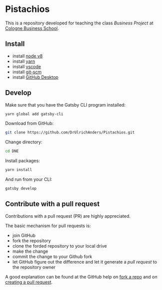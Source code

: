 # Pistachios

This is a repository developed for teaching the class _Business Project_ at [Cologne Business School](https://cbs.de).

## Install

+ install [node v8](https://nodejs.org/en/)
+ install [yarn](https://yarnpkg.com/lang/en/)
+ install [vscode](https://code.visualstudio.com/)
+ install [git-scm](https://git-scm.com/)
+ install [GitHub Desktop](https://desktop.github.com/)


## Develop

Make sure that you have the Gatsby CLI program installed:
```sh
yarn global add gatsby-cli
```

Download from GitHub:
```sh
git clone https://github.com/DrUlrichAnders/Pistachios.git
```

Change directory:
```sh
cd DNE
```

Install packages:
```sh
yarn install
```

And run from your CLI:
```sh
gatsby develop
```

## Contribute with a pull request

Contributions with a pull request (PR) are highly appreciated. 

The basic mechanism for pull requests is:

+ join GitHub
+ fork the repository
+ clone the forded repository to your local drive
+ make the change
+ commit the change to your Github fork
+ let GitHub figure out the difference and let it generate a _pull request_ to the repository owner

A good explanation can be found at the GitHub help on [fork a repo](https://help.github.com/articles/fork-a-repo/) and on
[creating a pull request](https://help.github.com/articles/creating-a-pull-request/).